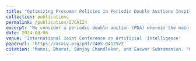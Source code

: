 ```yaml
---
title: "Optimizing Prosumer Policies in Periodic Double Auctions Inspired by Equilibrium Analysis (Extended Version)"
collection: publications
permalink: /publication/IJCAI24
excerpt: 'We consider a periodic double auction (PDA) wherein the main participants are wholesale suppliers and brokers representing retailers. The suppliers are represented by a composite supply curve and the brokers are represented by individual bids. Additionally, the brokers can participate in small-scale selling by placing individual asks; hence, they act as prosumers. Specifically, in a PDA, the prosumers who are net buyers have multiple opportunities to buy or sell multiple units of a commodity with the aim of minimizing the cost of buying across multiple rounds of the PDA. Formulating optimal bidding strategies for such a PDA setting involves planning across current and future rounds while considering the bidding strategies of other agents. In this work, we propose Markov perfect Nash equilibrium (MPNE) policies for a setup where multiple prosumers with knowledge of the composite supply curve compete to procure commodities. Thereafter, the MPNE policies are used to develop an algorithm called MPNE-BBS for the case wherein the prosumers need to re-construct an approximate composite supply curve using past auction information. The efficacy of the proposed algorithm is demonstrated on the PowerTAC wholesale market simulator against several baselines and state-of-the-art bidding policies.'
date: 2024-08-06
venue: 'International Joint Conference on Artificial  Intelligence'
paperurl: 'https://arxiv.org/pdf/2405.04125v2'
citation: 'Manvi, Bharat, Sanjay Chandlekar, and Easwar Subramanian. "Optimizing Prosumer Policies in Periodic Double Auctions Inspired by Equilibrium Analysis (Extended Version)." arXiv preprint arXiv:2405.04125 (2024).'
---
```


